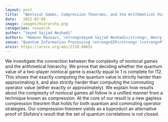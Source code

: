 ```yaml
---
layout: post
title:  "Nonlocal Games, Compression Theorems, and the Arithmetical Hierarchy"
date:   2022-03-09
image: /images/Hierarchy.png
categories: research
author: "Seyed Sajjad Nezhadi"
authors: "Hamoon Mousavi, <strong>Seyed Sajjad Nezhadi</strong>, Henry Yuen"
venue: "Quantum Information Processing <strong>QIP</strong> (<strong>Plenary talk</strong>)"
arxiv: https://arxiv.org/abs/2110.04651
---
```

We investigate the connection between the complexity of nonlocal games and the arithmetical hierarchy. We prove that deciding whether the quantum value of a two-player nonlocal game is exactly equal to 1 is complete for Π2. This shows that exactly computing the quantum value is strictly harder than approximating it, and also strictly harder than computing the commuting operator value (either exactly or approximately). We explain how results about the complexity of nonlocal games all follow in a unified manner from a technique known as compression. At the core of our result is a new gapless compression theorem that holds for both quantum and commuting operator strategies. Our compression theorem yields as a byproduct an alternative proof of Slofstra's result that the set of quantum correlations is not closed.